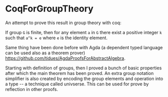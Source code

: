 # CoqForGroupTheory
An attempt to prove this result in group theory with coq:

If group `G` is finite, then for any element `a` in `G` there exist a positive integer `k` such that `a^k = e` where `e` is the identity element.

Same thing have been done before with Agda (a dependent typed language can be used also as a theorem prover) https://github.com/tidues/AgdaProofsForAbstractAlgebra.

Starting with definition of groups, then I proved a bunch of basic properties after which the main theorem has been proved. An extra group notation simplifier is also created by encoding the group elements and operation into a type -- a technique called univserse. This can be used for prove by reflection in other proofs.
